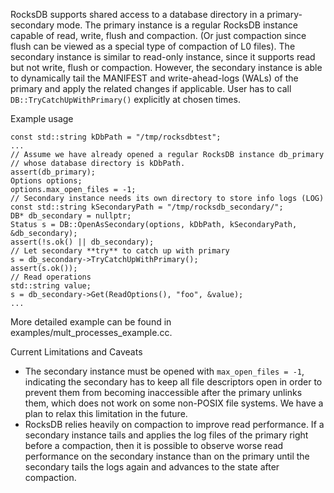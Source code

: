 RocksDB supports shared access to a database directory in a primary-secondary mode. The primary instance is a regular RocksDB instance capable of read, write, flush and compaction. (Or just compaction since flush can be viewed as a special type of compaction of L0 files). The secondary instance is similar to read-only instance, since it supports read but not write, flush or compaction. However, the secondary instance is able to dynamically tail the MANIFEST and write-ahead-logs (WALs) of the primary and apply the related changes if applicable. User has to call `DB::TryCatchUpWithPrimary()` explicitly at chosen times.

Example usage
```
const std::string kDbPath = "/tmp/rocksdbtest";
...
// Assume we have already opened a regular RocksDB instance db_primary
// whose database directory is kDbPath.
assert(db_primary);
Options options;
options.max_open_files = -1;
// Secondary instance needs its own directory to store info logs (LOG)
const std::string kSecondaryPath = "/tmp/rocksdb_secondary/";
DB* db_secondary = nullptr;
Status s = DB::OpenAsSecondary(options, kDbPath, kSecondaryPath, &db_secondary);
assert(!s.ok() || db_secondary);
// Let secondary **try** to catch up with primary
s = db_secondary->TryCatchUpWithPrimary();
assert(s.ok());
// Read operations
std::string value;
s = db_secondary->Get(ReadOptions(), "foo", &value);
...
```
More detailed example can be found in examples/mult_processes_example.cc.

Current Limitations and Caveats
- The secondary instance must be opened with `max_open_files = -1`, indicating the secondary has to keep all file descriptors open in order to prevent them from becoming inaccessible after the primary unlinks them, which does not work on some non-POSIX file systems. We have a plan to relax this limitation in the future.
- RocksDB relies heavily on compaction to improve read performance. If a secondary instance tails and applies the log files of the primary right before a compaction, then it is possible to observe worse read performance on the secondary instance than on the primary until the secondary tails the logs again and advances to the state after compaction.